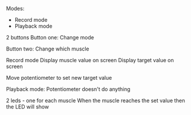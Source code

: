 Modes: 
- Record mode
- Playback mode

2 buttons
Button one: 
Change mode 

Button two: 
Change which muscle

Record mode
Display muscle value on screen
Display target value on screen

Move potentiometer to set new target value

Playback mode: 
Potentiometer doesn't do anything

2 leds - one for each muscle
When the muscle reaches the set value then the LED will show



